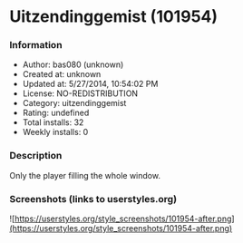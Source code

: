 # Uitzendinggemist (101954)

### Information
- Author: bas080 (unknown)
- Created at: unknown
- Updated at: 5/27/2014, 10:54:02 PM
- License: NO-REDISTRIBUTION
- Category: uitzendinggemist
- Rating: undefined
- Total installs: 32
- Weekly installs: 0


### Description
Only the player filling the whole window.


### Screenshots (links to userstyles.org)
![https://userstyles.org/style_screenshots/101954-after.png](https://userstyles.org/style_screenshots/101954-after.png)


